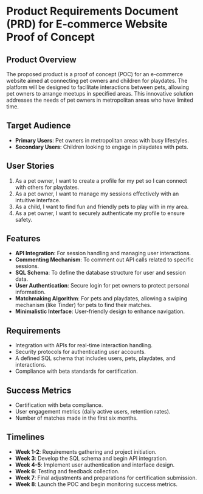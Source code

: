 # Product Requirements Document (PRD) for E-commerce Website Proof of Concept

## Product Overview
The proposed product is a proof of concept (POC) for an e-commerce website aimed at connecting pet owners and children for playdates. The platform will be designed to facilitate interactions between pets, allowing pet owners to arrange meetups in specified areas. This innovative solution addresses the needs of pet owners in metropolitan areas who have limited time.

## Target Audience
- **Primary Users**: Pet owners in metropolitan areas with busy lifestyles.
- **Secondary Users**: Children looking to engage in playdates with pets.

## User Stories
1. As a pet owner, I want to create a profile for my pet so I can connect with others for playdates.
2. As a pet owner, I want to manage my sessions effectively with an intuitive interface.
3. As a child, I want to find fun and friendly pets to play with in my area.
4. As a pet owner, I want to securely authenticate my profile to ensure safety.

## Features
- **API Integration**: For session handling and managing user interactions.
- **Commenting Mechanism**: To comment out API calls related to specific sessions.
- **SQL Schema**: To define the database structure for user and session data.
- **User Authentication**: Secure login for pet owners to protect personal information.
- **Matchmaking Algorithm**: For pets and playdates, allowing a swiping mechanism (like Tinder) for pets to find their matches.
- **Minimalistic Interface**: User-friendly design to enhance navigation.

## Requirements
- Integration with APIs for real-time interaction handling.
- Security protocols for authenticating user accounts.
- A defined SQL schema that includes users, pets, playdates, and interactions.
- Compliance with beta standards for certification.

## Success Metrics
- Certification with beta compliance.
- User engagement metrics (daily active users, retention rates).
- Number of matches made in the first six months.

## Timelines
- **Week 1-2**: Requirements gathering and project initiation.
- **Week 3**: Develop the SQL schema and begin API integration.
- **Week 4-5**: Implement user authentication and interface design.
- **Week 6**: Testing and feedback collection.
- **Week 7**: Final adjustments and preparations for certification submission.
- **Week 8**: Launch the POC and begin monitoring success metrics.